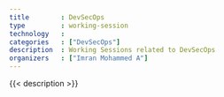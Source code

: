 ```yaml
---
title        : DevSecOps
type         : working-session
technology   :
categories   : ["DevSecOps"]
description  : Working Sessions related to DevSecOps
organizers   : ["Imran Mohammed A"]
---
```


{{< description >}}
